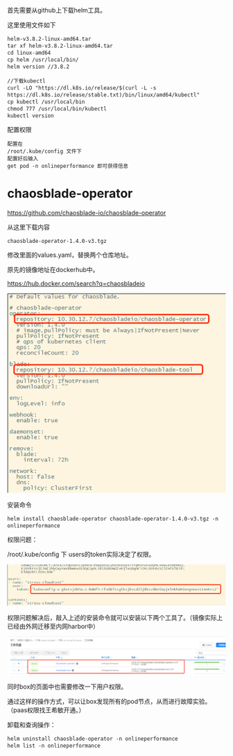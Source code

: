 首先需要从github上下载helm工具。

这里使用文件如下

```
helm-v3.8.2-linux-amd64.tar
tar xf helm-v3.8.2-linux-amd64.tar
cd linux-amd64
cp helm /usr/local/bin/
helm version //3.8.2

//下载kubectl
curl -LO "https://dl.k8s.io/release/$(curl -L -s https://dl.k8s.io/release/stable.txt)/bin/linux/amd64/kubectl"
cp kubectl /usr/local/bin
chmod 777 /usr/local/bin/kubectl
kubectl version
```

配置权限

```
配置在
/root/.kube/config 文件下
配置好后输入
get pod -n onlineperformance 即可获得信息
```

# chaosblade-operator

https://github.com/chaosblade-io/chaosblade-operator

从这里下载内容

```
chaosblade-operator-1.4.0-v3.tgz
```

修改里面的values.yaml，替换两个仓库地址。

原先的镜像地址在dockerhub中。

https://hub.docker.com/search?q=chaosbladeio

![image-20220721124941583](../../../../img/image-20220721124941583.png)

安装命令

```
helm install chaosblade-operator chaosblade-operator-1.4.0-v3.tgz -n onlineperformance
```

权限问题：

/root/.kube/config 下 users的token实际决定了权限。

![image-20220721131820409](../../../../img/image-20220721131820409.png)

权限问题解决后，敲入上述的安装命令就可以安装以下两个工具了。（镜像实际上已经由外网迁移至内网harbor中）

![image-20220721132045594](../../../../img/image-20220721132045594.png)

同时box的页面中也需要修改一下用户权限。

通过这样的操作方式，可以让box发现所有的pod节点，从而进行故障实验。（paas权限找王希敏开通。）

卸载和查询操作：

```
helm uninstall chaosblade-operator -n onlineperformance
helm list -n onlineperformance
```

